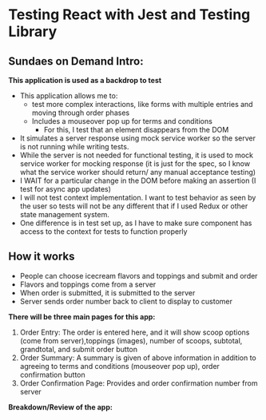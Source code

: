# Testing React with Jest and Testing Library

## Sundaes on Demand Intro:

**This application is used as a backdrop to test**

- This application allows me to:
  - test more complex interactions, like forms with multiple entries and moving through order phases
  - Includes a mouseover pop up for terms and conditions
    - For this, I test that an element disappears from the DOM
- It simulates a server response using mock service worker so the server is not running while writing tests.
- While the server is not needed for functional testing, it is used to mock service worker for mocking response (it is just for the spec, so I know what the service worker should return/ any manual acceptance testing)
- I WAIT for a particular change in the DOM before making an assertion (I test for async app updates)
- I will not test context implementation. I want to test behavior as seen by the user so tests will not be any different that if I used Redux or other state management system.
- One difference is in test set up, as I have to make sure component has access to the context for tests to function properly

## How it works

- People can choose icecream flavors and toppings and submit and order
- Flavors and toppings come from a server
- When order is submitted, it is submitted to the server
- Server sends order number back to client to display to customer

**There will be three main pages for this app:**

1) Order Entry: The order is entered here, and it will show scoop options (come from server),toppings (images), number of scoops, subtotal, grandtotal, and submit order button
2) Order Summary: A summary is given of above information in addition to agreeing to terms and conditions (mouseover pop up), order confirmation button
3) Order Confirmation Page: Provides and order confirmation number from server

**Breakdown/Review of the app:**

